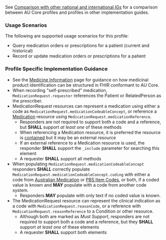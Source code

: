 See [Comparison with other national and international IGs](comparison.html) for a comparison between AU Core profiles and profiles in other implementation guides.


### Usage Scenarios

The following are supported usage scenarios for this profile:

- Query medication orders or prescriptions for a patient (current and historical)
- Record or update medication orders or prescriptions for a patient


### Profile Specific Implementation Guidance
- See the [Medicine Information](medicine-information.html) page for guidance on how medicinal product identification can be structured in FHIR conformant to AU Core.
- When recording "self-prescribed" medication, `MedicationRequest.requester` references the Patient or RelatedPerson as the prescriber.
- MedicationRequest resources can represent a medication using either a code as `MedicationRequest.medicationCodeableConcept`, or reference a [Medication](http://hl7.org/fhir/R4/medication.html) resource using `MedicationRequest.medicationReference`.
  - Responders are not required to support both a code and a reference, but **SHALL** support *at least one* of these methods
  - When referencing a Medication resource, it is preferred the resource is [contained](http://hl7.org/fhir/R4/references.html#contained) but it may be an external resource
  - If an external reference to a Medication resource is used, the responder **SHALL** support the `_include` parameter for searching this element
  - A requester **SHALL** support all methods
- When populating `MedicationRequest.medicationCodeableConcept` responders **SHALL** correctly populate `MedicationRequest.medicationCodeableConcept.coding` with either a code from [Australian Medication](https://healthterminologies.gov.au/fhir/ValueSet/australian-medication-1) or [PBS Item Codes](https://build.fhir.org/ig/hl7au/au-fhir-base//ValueSet-pbs-item.html), or both, if a coded value is known and **MAY** populate with a code from another code system.
  - Responders **MAY** populate with only text if no coded value is known.
- The MedicationRequest resource can represent the clinical indication as a code with `MedicationRequest.reasonCode`, or a reference with `MedicationRequest.reasonReference` to a Condition or other resource.
  - Although both are marked as *Must Support*, responders are not required to support both a code and a reference, but they **SHALL** support *at least one* of these elements
  - A requester **SHALL** support both elements  
